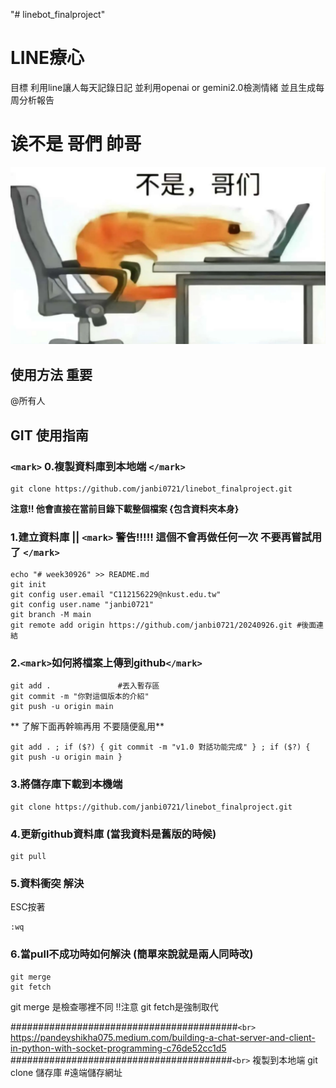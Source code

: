 "# linebot_finalproject"

# LINE療心

目標 利用line讓人每天記錄日記 並利用openai or gemini2.0檢測情緒 並且生成每周分析報告

# 诶不是 哥們  帥哥

![alt text](image.png)

## 使用方法 重要

@所有人

## GIT 使用指南

### `<mark>` 0.複製資料庫到本地端 `</mark>`

```git
git clone https://github.com/janbi0721/linebot_finalproject.git
```

**注意!! 他會直接在當前目錄下載整個檔案 {包含資料夾本身}**

### 1.建立資料庫 || `<mark>` **警告!!!!! 這個不會再做任何一次 不要再嘗試用了** `</mark>`

```git
echo "# week30926" >> README.md
git init
git config user.email "C112156229@nkust.edu.tw"
git config user.name "janbi0721"
git branch -M main
git remote add origin https://github.com/janbi0721/20240926.git #後面連結
```

### 2.`<mark>`如何將檔案上傳到github`</mark>`

```git
git add .				#丟入暫存區
git commit -m "你對這個版本的介紹"
git push -u origin main
```

** 了解下面再幹嘛再用 不要隨便亂用**

```git
git add . ; if ($?) { git commit -m "v1.0 對話功能完成" } ; if ($?) { git push -u origin main }
```

### 3.將儲存庫下載到本機端

```git
git clone https://github.com/janbi0721/linebot_finalproject.git
```

### 4.更新github資料庫 (當我資料是舊版的時候)

```git
git pull
```

### 5.資料衝突 解決

ESC按著

```git
:wq
```

### 6.當pull不成功時如何解決 (簡單來說就是兩人同時改)

```git
git merge
git fetch
```

git merge 是檢查哪裡不同
!!注意 git fetch是強制取代

#########################################`<br>`
https://pandeyshikha075.medium.com/building-a-chat-server-and-client-in-python-with-socket-programming-c76de52cc1d5
########################################`<br>`
複製到本地端
git clone 儲存庫 #遠端儲存網址
